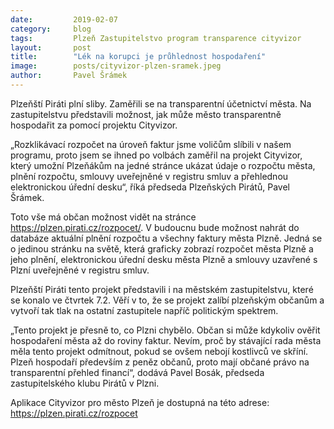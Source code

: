 ```yaml
---
date:         2019-02-07
category:     blog
tags:         Plzeň Zastupitelstvo program transparence cityvizor 
layout:       post
title:        "Lék na korupci je průhlednost hospodaření" 
image:        posts/cityvizor-plzen-sramek.jpeg
author:       Pavel Šrámek
---
```


Plzeňští Piráti plní sliby. Zaměřili se na transparentní účetnictví města. Na zastupitelstvu představili možnost, jak může město transparentně hospodařit za pomocí projektu Cityvizor.

„Rozklikávací rozpočet na úroveň faktur jsme voličům slíbili v našem programu, proto jsem se ihned po volbách zaměřil na projekt Cityvizor, který umožní Plzeňákům na jedné stránce ukázat údaje o rozpočtu města, plnění rozpočtu, smlouvy uveřejněné v registru smluv a přehlednou elektronickou úřední desku“, říká předseda Plzeňských Pirátů, Pavel Šrámek.  

Toto vše má občan možnost vidět na stránce https://plzen.pirati.cz/rozpocet/. V budoucnu bude možnost nahrát do databáze aktuální plnění rozpočtu a všechny faktury města Plzně. Jedná se o jedinou stránku na světě, která graficky zobrazí rozpočet města Plzně a jeho plnění, elektronickou úřední desku města Plzně a smlouvy uzavřené s Plzní uveřejněné v registru smluv.

Plzeňští Piráti tento projekt představili i na městském zastupitelstvu, které se konalo ve čtvrtek 7.2. Věří v to, že se projekt zalíbí plzeňským občanům a vytvoří tak tlak na ostatní zastupitele napříč politickým spektrem. 

„Tento projekt je přesně to, co Plzni chybělo. Občan si může kdykoliv ověřit hospodaření města až do roviny faktur. Nevím, proč by stávající rada města měla tento projekt odmítnout, pokud se ovšem nebojí kostlivců ve skříní. Plzeň hospodaří především z peněz občanů, proto mají občané právo na transparentní přehled financí“, dodává Pavel Bosák, předseda zastupitelského klubu Pirátů v Plzni.

Aplikace Cityvizor pro město Plzeň je dostupná na této adrese: https://plzen.pirati.cz/rozpocet
